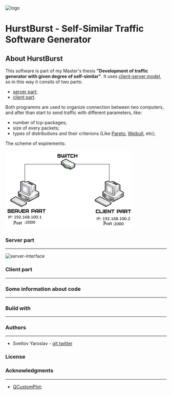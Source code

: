 ![logo](https://github.com/svetloffyaroslav/HurstBurst/blob/master/tcp_hurst/mainlogo.ico)
# HurstBurst - Self-Similar Traffic Software Generator
## About HurstBurst
This software is part of my Master's thesis **"Development of traffic generator with given degree of self-similar"**.
It uses [client-server model](http://qt-doc.ru/model-klient-server.html), so in this way it consits of two parts:
+ [server part](https://github.com/svetloffyaroslav/HurstBurst/tree/master/tcp_server);
+ [client part](https://github.com/svetloffyaroslav/HurstBurst/tree/master/tcp_hurst).

Both programms are used to organize connection between two computers, and after than start to send traffic with different parameters, like:
* number of tcp-packages;
* size of every packets;
* types of distributions and their criterions (Like [Pareto](https://en.wikipedia.org/wiki/Pareto_distribution), [Weibull](https://en.wikipedia.org/wiki/Weibull_distribution), etc);

The scheme of expirements:

![picture-one-scheme](https://github.com/svetloffyaroslav/HurstBurst/blob/master/tcp_hurst/Images/scheme.png)

### Server part
---
![server-interface]()

### Client part
---


### Some information about code
---


### Build with
---

### Authors
---
* Svetlov Yaroslav - [git](https://github.com/svetloffyaroslav),[twitter](https://twitter.com/whensunraises)
### License

### Acknowledgments
---
* [QCustomPlot](https://www.qcustomplot.com/index.php/introduction);



